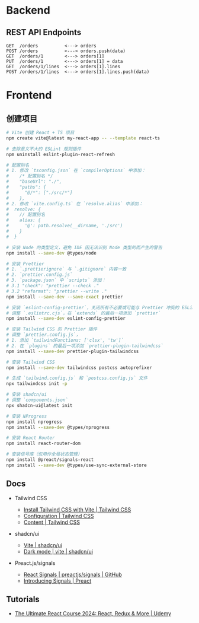 # Backend

## REST API Endpoints

```text
GET  /orders          <---> orders
POST /orders          <---> orders.push(data)
GET  /orders/1        <---> orders[1]
PUT  /orders/1        <---> orders[1] = data
GET  /orders/1/lines  <---> orders[1].lines
POST /orders/1/lines  <---> orders[1].lines.push(data)
```

# Frontend

## 创建项目

```bash
# Vite 创建 React + TS 项目
npm create vite@latest my-react-app -- --template react-ts

# 去除意义不大的 ESLint 规则插件
npm uninstall eslint-plugin-react-refresh

# 配置别名
# 1. 修改 `tsconfig.json` 在 `compilerOptions` 中添加：
#    /* 配置别名 */
#    "baseUrl": "./",
#    "paths": {
#      "@/*": ["./src/*"]
#    },
# 2. 修改 `vite.config.ts` 在 `resolve.alias` 中添加：
#  resolve: {
#    // 配置别名
#    alias: {
#      '@': path.resolve(__dirname, './src')
#    }
#  }

# 安装 Node 的类型定义，避免 IDE 因无法识别 Node 类型的而产生的警告
npm install --save-dev @types/node

# 安装 Prettier
# 1. `.prettierignore` 与 `.gitignore` 内容一致
# 2. `prettier.config.js`
# 3. `package.json` 中 `scripts` 添加：
# 3.1 "check": "prettier --check ."
# 3.2 "reformat": "prettier --write ."
npm install --save-dev --save-exact prettier

# 安装 `eslint-config-prettier`，关闭所有不必要或可能与 Prettier 冲突的 ESLint 规则
# 调整 `.eslintrc.cjs`，在 `extends` 的最后一项添加 `prettier`
npm install --save-dev eslint-config-prettier

# 安装 Tailwind CSS 的 Prettier 插件
# 调整 `prettier.config.js`，
# 1. 添加 `tailwindFunctions: ['clsx', 'tw']`
# 2. 在 `plugins` 的最后一项添加 `prettier-plugin-tailwindcss`
npm install --save-dev prettier-plugin-tailwindcss

# 安装 Tailwind CSS
npm install --save-dev tailwindcss postcss autoprefixer

# 生成 `tailwind.config.js` 和 `postcss.config.js` 文件
npx tailwindcss init -p

# 安装 shadcn/ui
# 调整 `components.json`
npx shadcn-ui@latest init

# 安装 NProgress
npm install nprogress
npm install --save-dev @types/nprogress

# 安装 React Router
npm install react-router-dom

# 安装信号库（仅用作全局状态管理）
npm install @preact/signals-react
npm install --save-dev @types/use-sync-external-store
```

## Docs

- Tailwind CSS

  - [Install Tailwind CSS with Vite | Tailwind CSS](https://tailwindcss.com/docs/guides/vite)
  - [Configuration | Tailwind CSS](https://tailwindcss.com/docs/configuration)
  - [Content | Tailwind CSS](https://tailwindcss.com/docs/content-configuration)

- shadcn/ui

  - [Vite | shadcn/ui](https://ui.shadcn.com/docs/installation/vite)
  - [Dark mode | vite | shadcn/ui](https://ui.shadcn.com/docs/dark-mode/vite)

- Preact.js/signals

  - [React Signals | preactjs/signals | GitHub](https://github.com/preactjs/signals/blob/main/packages/react/README.md)
  - [Introducing Signals | Preact](https://preactjs.com/blog/introducing-signals/)

## Tutorials

- [The Ultimate React Course 2024: React, Redux & More | Udemy](https://www.udemy.com/course/the-ultimate-react-course/)
